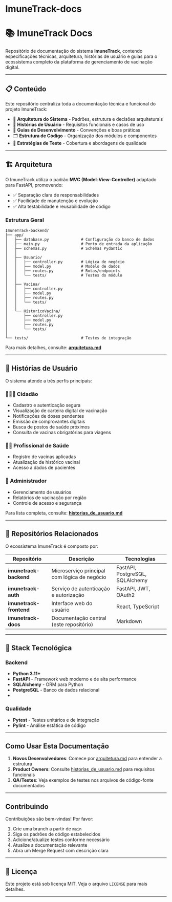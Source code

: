 # ImuneTrack-docs
# 📚 ImuneTrack Docs

Repositório de documentação do sistema **ImuneTrack**, contendo especificações técnicas, arquitetura, histórias de usuário e guias para o ecossistema completo da plataforma de gerenciamento de vacinação digital.

---

## 📋 Conteúdo

Este repositório centraliza toda a documentação técnica e funcional do projeto ImuneTrack:

- 📐 **Arquitetura do Sistema** - Padrões, estrutura e decisões arquiteturais
- 📖 **Histórias de Usuário** - Requisitos funcionais e casos de uso
- 🔧 **Guias de Desenvolvimento** - Convenções e boas práticas
- 🗂️ **Estrutura de Código** - Organização dos módulos e componentes
- 🧪 **Estratégias de Teste** - Cobertura e abordagens de qualidade

---

## 🏗️ Arquitetura

O ImuneTrack utiliza o padrão **MVC (Model-View-Controller)** adaptado para FastAPI, promovendo:

- ✅ Separação clara de responsabilidades
- ✅ Facilidade de manutenção e evolução
- ✅ Alta testabilidade e reusabilidade de código

### Estrutura Geral

```
ImuneTrack-backend/
├── app/
│   ├── database.py              # Configuração do banco de dados
│   ├── main.py                  # Ponto de entrada da aplicação
│   ├── schemas.py               # Schemas Pydantic
│   │
│   ├── Usuario/
│   │   ├── controller.py        # Lógica de negócio
│   │   ├── model.py             # Modelo de dados
│   │   ├── routes.py            # Rotas/endpoints
│   │   └── tests/               # Testes do módulo
│   │
│   ├── Vacina/
│   │   ├── controller.py
│   │   ├── model.py
│   │   ├── routes.py
│   │   └── tests/
│   │
│   └── HistoricoVacina/
│       ├── controller.py
│       ├── model.py
│       ├── routes.py
│       └── tests/
│
└── tests/                       # Testes de integração
```

Para mais detalhes, consulte: [**arquitetura.md**](arquitetura.md)

---

## 👥 Histórias de Usuário

O sistema atende a três perfis principais:

### 🧑‍🤝‍🧑 Cidadão
- Cadastro e autenticação segura
- Visualização de carteira digital de vacinação
- Notificações de doses pendentes
- Emissão de comprovantes digitais
- Busca de postos de saúde próximos
- Consulta de vacinas obrigatórias para viagens

### 👨‍⚕️ Profissional de Saúde
- Registro de vacinas aplicadas
- Atualização de histórico vacinal
- Acesso a dados de pacientes

### 🔐 Administrador
- Gerenciamento de usuários
- Relatórios de vacinação por região
- Controle de acesso e segurança

Para lista completa, consulte: [**historias_de_usuario.md**](historias_de_usuario.md)

---

## 🔗 Repositórios Relacionados

O ecossistema ImuneTrack é composto por:

| Repositório | Descrição | Tecnologias |
|------------|-----------|-------------|
| **imunetrack-backend** | Microserviço principal com lógica de negócio | FastAPI, PostgreSQL, SQLAlchemy |
| **imunetrack-auth** | Serviço de autenticação e autorização | FastAPI, JWT, OAuth2 |
| **imunetrack-frontend** | Interface web do usuário | React, TypeScript |
| **imunetrack-docs** | Documentação central (este repositório) | Markdown |

---

## 🚀 Stack Tecnológica

### Backend
- **Python 3.11+**
- **FastAPI** - Framework web moderno e de alta performance
- **SQLAlchemy** - ORM para Python
- **PostgreSQL** - Banco de dados relacional
- 
### Qualidade
- **Pytest** - Testes unitários e de integração
- **Pylint** - Análise estática de código
---

## Como Usar Esta Documentação

1. **Novos Desenvolvedores**: Comece por [arquitetura.md](arquitetura.md) para entender a estrutura
2. **Product Owners**: Consulte [historias_de_usuario.md](historias_de_usuario.md) para requisitos funcionais
3. **QA/Testes**: Veja exemplos de testes nos arquivos de código-fonte documentados

---

## Contribuindo

Contribuições são bem-vindas! Por favor:

1. Crie uma branch a partir de `main`
2. Siga os padrões de código estabelecidos
3. Adicione/atualize testes conforme necessário
4. Atualize a documentação relevante
5. Abra um Merge Request com descrição clara

---

## 📄 Licença

Este projeto está sob licença MIT. Veja o arquivo `LICENSE` para mais detalhes.

---
